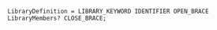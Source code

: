 <!-- This file is generated automatically by infrastructure scripts. Please don't edit by hand. -->

```{ .ebnf .slang-ebnf #LibraryDefinition }
LibraryDefinition = LIBRARY_KEYWORD IDENTIFIER OPEN_BRACE LibraryMembers? CLOSE_BRACE;
```
